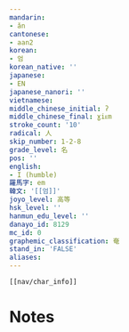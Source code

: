 ```yaml
---
mandarin:
- ǎn
cantonese:
- aan2
korean:
- 엄
korean_native: ''
japanese:
- EN
japanese_nanori: ''
vietnamese:
middle_chinese_initial: ʔ
middle_chinese_final: ɣiᴇm
stroke_count: '10'
radical: 人
skip_number: 1-2-8
grade_level: 名
pos: ''
english:
- I (humble)
羅馬字: em
韓文: '[[엄]]'
joyo_level: 高等
hsk_level: ''
hanmun_edu_level: ''
danayo_id: 8129
mc_id: 0
graphemic_classification: 奄
stand_in: 'FALSE'
aliases:
---
```

```meta-bind-embed
[[nav/char_info]]
```

# Notes
